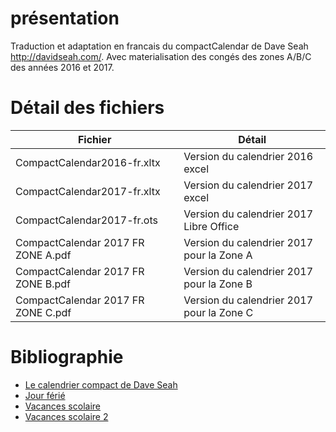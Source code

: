 # présentation
Traduction et adaptation en francais du compactCalendar de Dave Seah http://davidseah.com/. 
Avec materialisation des congés des zones A/B/C des années 2016 et 2017.

# Détail des fichiers

Fichier | Détail
------------ | -------------
CompactCalendar2016-fr.xltx			| Version du calendrier 2016 excel
CompactCalendar2017-fr.xltx			| Version du calendrier 2017 excel
CompactCalendar2017-fr.ots			| Version du calendrier 2017 Libre Office
CompactCalendar 2017 FR ZONE A.pdf	| Version du calendrier 2017 pour la Zone A
CompactCalendar 2017 FR ZONE B.pdf	| Version du calendrier 2017 pour la Zone B
CompactCalendar 2017 FR ZONE C.pdf	| Version du calendrier 2017 pour la Zone C

# Bibliographie
* [Le calendrier compact de Dave Seah](http://davidseah.com/node/compact-calendar/)
* [Jour férié](https://www.joursferies.fr/)
* [Vacances scolaire](http://www.education.gouv.fr/cid87910/calendrier-scolaire-pour-les-annees-2015-2016-2016-2017-2017-2018.html)
* [Vacances scolaire 2](http://www.education.gouv.fr/pid25058/le-calendrier-scolaire.html)